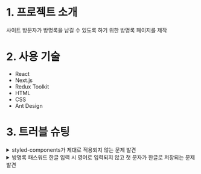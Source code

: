 # 1. 프로젝트 소개
사이트 방문자가 방명록을 남길 수 있도록 하기 위한 방명록 페이지를 제작

# 2. 사용 기술
* React
* Next.js
* Redux Toolkit
* HTML
* CSS
* Ant Design

# 3. 트러블 슈팅
<details>
  <summary>styled-components가 제대로 적용되지 않는 문제 발견</summary>
  
  <br/>
    
  Next.js는 Server Side Rendering으로 페이지를 그려준다.
  이는 서버에서 HTML을 먼저 보내주고 javascript를 적용한다.
  그렇기 때문에 styled-components같은 CSS-in-JS을 사용하면 HTML로딩이 끝난 후 JS가 적용된다.
  이 과정에서 바로 CSS가 적용되지 않는 상황이 발생했다.
  
  Next.js에서 HTML을 커스텀할 때 _document.js 파일을 사용한다.
  _document.js에서 CSS를 불러와 주입해주면 문제를 해결할 수 있다.
  
  renderPage 함수를 사용해 _document.js에서 CSS-in-JS를 불러와 문제를 해결할 수 있었다.
  
  <br/>
  
</details>

<details>
  <summary>방명록 패스워드 한글 입력 시 영어로 입력되지 않고 첫 문자가 한글로 저장되는 문제 발견</summary>
</details>
